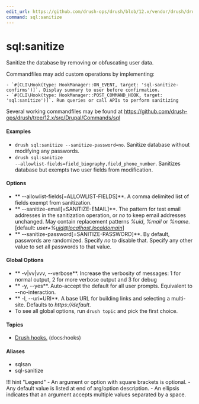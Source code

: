 ```yaml
---
edit_url: https://github.com/drush-ops/drush/blob/12.x/vendor/drush/drush/src/Drupal/Commands/sql/SanitizeCommands.php
command: sql:sanitize
---
```

# sql:sanitize

Sanitize the database by removing or obfuscating user data.

Commandfiles may add custom operations by implementing:

    - `#[CLI\Hook(type: HookManager::ON_EVENT, target: 'sql-sanitize-confirms')]`. Display summary to user before confirmation.
    - `#[CLI\Hook(type: HookManager::POST_COMMAND_HOOK, target: 'sql:sanitize')]`. Run queries or call APIs to perform sanitizing

Several working commandfiles may be found at https://github.com/drush-ops/drush/tree/12.x/src/Drupal/Commands/sql

#### Examples

- <code>drush sql:sanitize --sanitize-password=no</code>. Sanitize database without modifying any passwords.
- <code>drush sql:sanitize --allowlist-fields=field_biography,field_phone_number</code>. Sanitizes database but exempts two user fields from modification.

#### Options

- ** --allowlist-fields[=ALLOWLIST-FIELDS]**. A comma delimited list of fields exempt from sanitization.
- ** --sanitize-email[=SANITIZE-EMAIL]**. The pattern for test email addresses in the sanitization operation, or *no* to keep email addresses unchanged. May contain replacement patterns *%uid*, *%mail* or *%name*. [default: *user+%uid@localhost.localdomain*]
- ** --sanitize-password[=SANITIZE-PASSWORD]**. By default, passwords are randomized. Specify *no* to disable that. Specify any other value to set all passwords to that value.

#### Global Options

- ** -v|vv|vvv, --verbose**. Increase the verbosity of messages: 1 for normal output, 2 for more verbose output and 3 for debug
- ** -y, --yes**. Auto-accept the default for all user prompts. Equivalent to --no-interaction.
- ** -l, --uri=URI**. A base URL for building links and selecting a multi-site. Defaults to *https://default*.
- To see all global options, run <code>drush topic</code> and pick the first choice.

#### Topics

- [Drush hooks.](../../vendor/drush/drush/docs/hooks.md) (docs:hooks)

#### Aliases

- sqlsan
- sql-sanitize

!!! hint "Legend"
    - An argument or option with square brackets is optional.
    - Any default value is listed at end of arg/option description.
    - An ellipsis indicates that an argument accepts multiple values separated by a space.